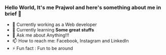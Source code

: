 ### Hello World, It's me Prajwol and here's something about me in brief 👋

- 🔭 Currently working as a Web developer
- 🌱 Currently learning <b>Some great stuffs</b>
- 💬 Ask me about Anything!!!
- 📫 How to reach me: Facebook, Instagram and LinkedIn
- ⚡ Fun fact : Fun to be around 

